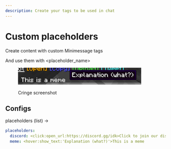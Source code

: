 ```yaml
---
description: Create your tags to be used in chat
---
```


# Custom placeholders

Create content with custom Minimessage tags

And use them with \<placeholder\_name>

<figure><img src="../.gitbook/assets/redischat_custom_placeholders.png" alt=""><figcaption><p>Cringe screenshot</p></figcaption></figure>

## Configs

placeholders (list) ->&#x20;

```yaml
placeholders:
  discord: <click:open_url:https://discord.gg/idk>Click to join our discord server</click>
  meme: <hover:show_text:'Explanation (what?)'>This is a meme
```
